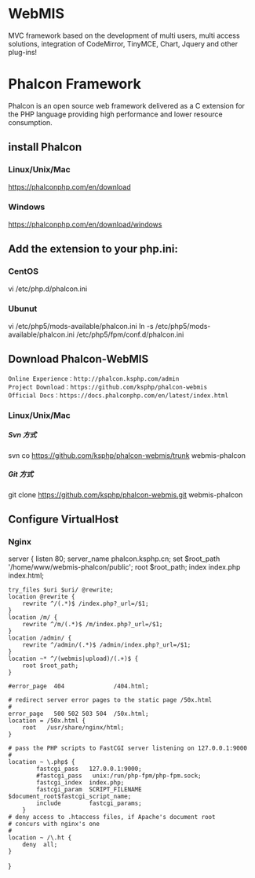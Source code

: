 WebMIS
=================

MVC framework based on the development of multi users, multi access solutions, integration of CodeMirror, TinyMCE, Chart, Jquery and other plug-ins!

Phalcon Framework
=================

Phalcon is an open source web framework delivered as a C extension for the PHP language providing high performance and lower resource consumption.

install Phalcon
-----------

### Linux/Unix/Mac

https://phalconphp.com/en/download

### Windows

https://phalconphp.com/en/download/windows

Add the extension to your php.ini:
-----------

### CentOS
vi /etc/php.d/phalcon.ini

### Ubunut
vi /etc/php5/mods-available/phalcon.ini
ln -s /etc/php5/mods-available/phalcon.ini /etc/php5/fpm/conf.d/phalcon.ini


Download Phalcon-WebMIS
-----------


    Online Experience：http://phalcon.ksphp.com/admin
    Project Download：https://github.com/ksphp/phalcon-webmis
    Official Docs：https://docs.phalconphp.com/en/latest/index.html

### Linux/Unix/Mac

##### Svn 方式
svn co https://github.com/ksphp/phalcon-webmis/trunk webmis-phalcon

##### Git 方式
git clone https://github.com/ksphp/phalcon-webmis.git webmis-phalcon


Configure VirtualHost
-----------

### Nginx


server {
    listen       80;
    server_name  phalcon.ksphp.cn;
    set $root_path '/home/www/webmis-phalcon/public';
    root $root_path;
    index index.php index.html;

    try_files $uri $uri/ @rewrite;
    location @rewrite {
        rewrite ^/(.*)$ /index.php?_url=/$1;
    }
    location /m/ {
        rewrite ^/m/(.*)$ /m/index.php?_url=/$1;
    }
    location /admin/ {
        rewrite ^/admin/(.*)$ /admin/index.php?_url=/$1;
    }
    location ~* ^/(webmis|upload)/(.+)$ {
        root $root_path;
    }
 
    #error_page  404              /404.html;

    # redirect server error pages to the static page /50x.html
    #
    error_page   500 502 503 504  /50x.html;
    location = /50x.html {
        root   /usr/share/nginx/html;
    }

    # pass the PHP scripts to FastCGI server listening on 127.0.0.1:9000
    #
    location ~ \.php$ {
            fastcgi_pass   127.0.0.1:9000;
            #fastcgi_pass   unix:/run/php-fpm/php-fpm.sock;
            fastcgi_index  index.php;
            fastcgi_param  SCRIPT_FILENAME  $document_root$fastcgi_script_name;
            include        fastcgi_params;
        }
    # deny access to .htaccess files, if Apache's document root
    # concurs with nginx's one
    #
    location ~ /\.ht {
        deny  all;
    }
}


